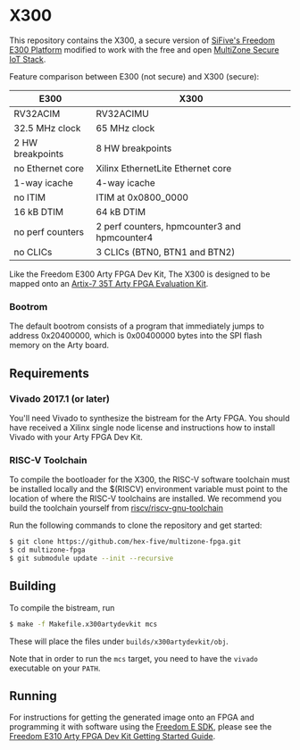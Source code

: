 # X300

This repository contains the X300, a secure version of [SiFive's Freedom E300
Platform](https://github.com/sifive/freedom/tree/3624efff1819e52cec30c72f9085158189f8b53f)
modified to work with the free and open [MultiZone Secure IoT Stack](https://github.com/hex-five/multizone-secure-iot-stack).

Feature comparison between E300 (not secure) and X300 (secure):

| E300             | X300                                         |
| ---------------- | -------------------------------------------- |
| RV32ACIM         | RV32ACIMU                                    |
| 32.5 MHz clock   | 65 MHz clock                                 |
| 2 HW breakpoints | 8 HW breakpoints                             |
| no Ethernet core | Xilinx EthernetLite Ethernet core            |
| 1-way icache     | 4-way icache                                 |
| no ITIM          | ITIM at 0x0800\_0000                         |
| 16 kB DTIM       | 64 kB DTIM                                   |
| no perf counters | 2 perf counters, hpmcounter3 and hpmcounter4 |
| no CLICs         | 3 CLICs (BTN0, BTN1 and BTN2)                |

Like the Freedom E300 Arty FPGA Dev Kit, The X300 is designed to be mapped onto an [Artix-7 35T Arty FPGA Evaluation Kit](https://www.xilinx.com/products/boards-and-kits/arty.html).


### Bootrom

The default bootrom consists of a program that immediately jumps to address
0x20400000, which is 0x00400000 bytes into the SPI flash memory on the Arty
board.

## Requirements

### Vivado 2017.1 (or later)

You'll need Vivado to synthesize the bistream for the Arty FPGA. You should
have received a Xilinx single node license and instructions how to install Vivado with
your Arty FPGA Dev Kit.

### RISC-V Toolchain

To compile the bootloader for the X300, the RISC-V software toolchain must be
installed locally and the $(RISCV) environment variable must point to the
location of where the RISC-V toolchains are installed. We recommend you build
the toolchain yourself from
[riscv/riscv-gnu-toolchain](https://github.com/riscv/riscv-gnu-toolchain/tree/411d1345507e5313c3575720f128be9e6c0ed941)

Run the following commands to clone the repository and get started:

```sh
$ git clone https://github.com/hex-five/multizone-fpga.git
$ cd multizone-fpga
$ git submodule update --init --recursive
```

## Building

To compile the bistream, run

```sh
$ make -f Makefile.x300artydevkit mcs
```

These will place the files under `builds/x300artydevkit/obj`.

Note that in order to run the `mcs` target, you need to have the `vivado`
executable on your `PATH`.

## Running

For instructions for getting the generated image onto an FPGA and programming
it with software using the [Freedom E
SDK](https://github.com/sifive/freedom-e-sdk), please see the [Freedom E310
Arty FPGA Dev Kit Getting Started
Guide](https://www.sifive.com/documentation/freedom-soc/freedom-e300-arty-fpga-dev-kit-getting-started-guide/).
